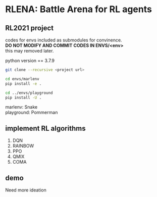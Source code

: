 # RLENA: Battle Arena for RL agents
## RL2021 project

codes for envs included as submodules for convinence.  
**DO NOT MODIFY AND COMMIT CODES IN ENVS/\<env>**  
this may removed later.

python version == 3.7.9  

```bash
git clone --recursive <project url>
```

```bash
cd envs/marlenv
pip install -e .

cd ../envs/playground
pip install -U .
```

marlenv: Snake   
playground: Pommerman

## implement RL algorithms
1. DQN
2. RAINBOW
3. PPO
4. QMIX
5. COMA

## demo
Need more ideation